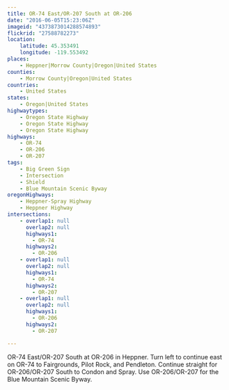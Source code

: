 ```yaml
---
title: OR-74 East/OR-207 South at OR-206
date: "2016-06-05T15:23:06Z"
imageid: "4373873014288574893"
flickrid: "27588782273"
location:
    latitude: 45.353491
    longitude: -119.553492
places:
    - Heppner|Morrow County|Oregon|United States
counties:
    - Morrow County|Oregon|United States
countries:
    - United States
states:
    - Oregon|United States
highwaytypes:
    - Oregon State Highway
    - Oregon State Highway
    - Oregon State Highway
highways:
    - OR-74
    - OR-206
    - OR-207
tags:
    - Big Green Sign
    - Intersection
    - Shield
    - Blue Mountain Scenic Byway
oregonHighways:
    - Heppner-Spray Highway
    - Heppner Highway
intersections:
    - overlap1: null
      overlap2: null
      highways1:
        - OR-74
      highways2:
        - OR-206
    - overlap1: null
      overlap2: null
      highways1:
        - OR-74
      highways2:
        - OR-207
    - overlap1: null
      overlap2: null
      highways1:
        - OR-206
      highways2:
        - OR-207

---
```

OR-74 East/OR-207 South at OR-206 in Heppner.  Turn left to continue east on OR-74 to Fairgrounds, Pilot Rock, and Pendleton.  Continue straight for OR-206/OR-207 South to Condon and Spray.  Use OR-206/OR-207 for the Blue Mountain Scenic Byway.